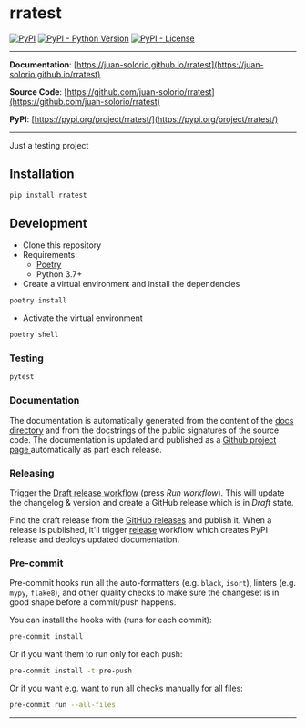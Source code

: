 # rratest

[![PyPI](https://img.shields.io/pypi/v/rratest?style=flat-square)](https://pypi.python.org/pypi/rratest/)
[![PyPI - Python Version](https://img.shields.io/pypi/pyversions/rratest?style=flat-square)](https://pypi.python.org/pypi/rratest/)
[![PyPI - License](https://img.shields.io/pypi/l/rratest?style=flat-square)](https://pypi.python.org/pypi/rratest/)

---

**Documentation**: [https://juan-solorio.github.io/rratest](https://juan-solorio.github.io/rratest)

**Source Code**: [https://github.com/juan-solorio/rratest](https://github.com/juan-solorio/rratest)

**PyPI**: [https://pypi.org/project/rratest/](https://pypi.org/project/rratest/)

---

Just a testing project

## Installation

```sh
pip install rratest
```

## Development

* Clone this repository
* Requirements:
  * [Poetry](https://python-poetry.org/)
  * Python 3.7+
* Create a virtual environment and install the dependencies

```sh
poetry install
```

* Activate the virtual environment

```sh
poetry shell
```

### Testing

```sh
pytest
```

### Documentation

The documentation is automatically generated from the content of the [docs directory](./docs) and from the docstrings
 of the public signatures of the source code. The documentation is updated and published as a [Github project page
 ](https://pages.github.com/) automatically as part each release.

### Releasing

Trigger the [Draft release workflow](https://github.com/juan-solorio/rratest/actions/workflows/draft_release.yml)
(press _Run workflow_). This will update the changelog & version and create a GitHub release which is in _Draft_ state.

Find the draft release from the
[GitHub releases](https://github.com/juan-solorio/rratest/releases) and publish it. When
 a release is published, it'll trigger [release](https://github.com/juan-solorio/rratest/blob/master/.github/workflows/release.yml) workflow which creates PyPI
 release and deploys updated documentation.

### Pre-commit

Pre-commit hooks run all the auto-formatters (e.g. `black`, `isort`), linters (e.g. `mypy`, `flake8`), and other quality
 checks to make sure the changeset is in good shape before a commit/push happens.

You can install the hooks with (runs for each commit):

```sh
pre-commit install
```

Or if you want them to run only for each push:

```sh
pre-commit install -t pre-push
```

Or if you want e.g. want to run all checks manually for all files:

```sh
pre-commit run --all-files
```

---
